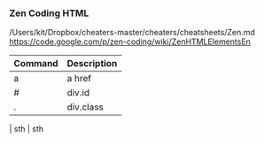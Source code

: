 ### Zen Coding HTML
/Users/kit/Dropbox/cheaters-master/cheaters/cheatsheets/Zen.md
https://code.google.com/p/zen-coding/wiki/ZenHTMLElementsEn


Command|Description
--|--
a | a href
# | div.id
. | div.class
|
sth | sth

